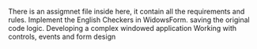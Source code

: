 There is an assigmnet file inside here, it contain all the requirements and rules. 
Implement the English Checkers in WidowsForm.
saving the original code logic.
Developing a complex windowed application
Working with controls, events and form design
